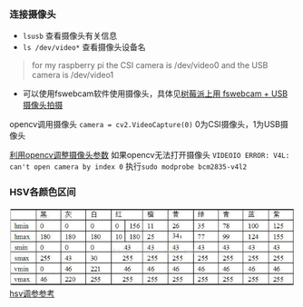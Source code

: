 ### 连接摄像头
- `lsusb` 查看摄像头有关信息
- `ls /dev/video*` 查看摄像头设备名
>for my raspberry pi the CSI camera is /dev/video0 and the USB camera is /dev/video1
- 可以使用fswebcam软件使用摄像头，具体见[树莓派上用 fswebcam + USB 摄像头拍摄](https://shumeipai.nxez.com/2020/08/23/raspberry-pi-fswebcam.html)

opencv调用摄像头
`camera = cv2.VideoCapture(0)` 0为CSI摄像头，1为USB摄像头

[利用opencv调整摄像头参数](https://blog.csdn.net/leon_zeng0/article/details/102791988)
如果opencv无法打开摄像头
`VIDEOIO ERROR: V4L: can't open camera by index 0`
  执行`sudo modprobe bcm2835-v4l2`
### HSV各颜色区间
![](hsv.jpg)
[hsv调参参考](https://blog.csdn.net/leo_888/article/details/88284251)